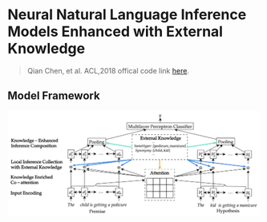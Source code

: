# Neural Natural Language Inference Models Enhanced with External Knowledge
> Qian Chen, et al. ACL,2018
> offical code link [here]().

## Model Framework

![KIM](../img/KIM.png)

 